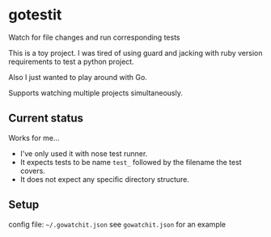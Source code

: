 # gotestit
Watch for file changes and run corresponding tests

This is a toy project. I was tired of using guard and jacking 
with ruby version requirements to test a python project.

Also I just wanted to play around with Go.

Supports watching multiple projects simultaneously.

## Current status
Works for me... 

- I've only used it with nose test runner.
- It expects tests to be name `test_` followed by the filename the test covers.
- It does not expect any specific directory structure.

## Setup
config file: `~/.gowatchit.json`
see `gowatchit.json` for an example
